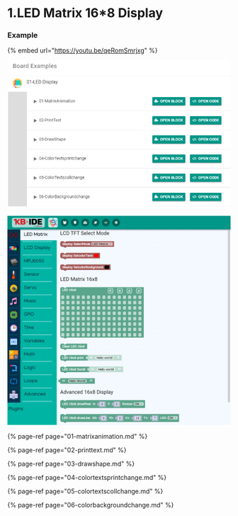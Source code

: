 # 1.LED Matrix 16\*8 Display

### Example

{% embed url="https://youtu.be/qeRomSmrjxg" %}

![](../../.gitbook/assets/image%20%28112%29.png)

![](../../.gitbook/assets/image%20%28138%29.png)

{% page-ref page="01-matrixanimation.md" %}

{% page-ref page="02-printtext.md" %}

{% page-ref page="03-drawshape.md" %}

{% page-ref page="04-colortextsprintchange.md" %}

{% page-ref page="05-colortextscollchange.md" %}

{% page-ref page="06-colorbackgroundchange.md" %}

